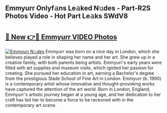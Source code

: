 ## Emmyurr Onlyf𝚊ns Le𝚊ked N𝚞des - Part-R2S Photos Video - Hot Part Le𝚊ks SWdV8

# <h2><a href="http://ac18655.deff.icu/?id=Emmyurr">🔗 New 👉🔴 Emmyurr VIDEO Photos</a></h2>

[![Emmyurr N𝚞des](https://i.imgur.com/rIISA9y.gif)](http://ac18655.deff.icu/?id=Emmyurr)
Emmyurr was born on a nice day in London, which she believes played a role in shaping her name and her art. She grew up in a creative family, with both parents being artists. Emmyurr's early years were filled with art supplies and museum visits, which ignited her passion for creating. She pursued her education in art, earning a Bachelor's degree from the prestigious Slade School of Fine Art in London. Emmyurr (b. 1990) is a contemporary artist whose innovative and thought-provoking works have captured the attention of the art world. Born in London, England, Emmyurr's artistic journey began at a young age, and her dedication to her craft has led her to become a force to be reckoned with in the contemporary art scene.

